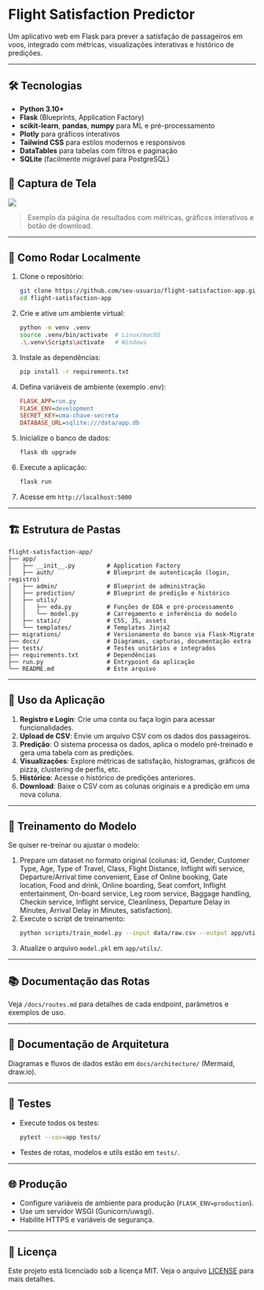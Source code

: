 # Flight Satisfaction Predictor

Um aplicativo web em Flask para prever a satisfação de passageiros em voos, integrado com métricas, visualizações interativas e histórico de predições.

---

## 🛠️ Tecnologias

- **Python 3.10+**
- **Flask** (Blueprints, Application Factory)
- **scikit-learn**, **pandas**, **numpy** para ML e pré-processamento
- **Plotly** para gráficos interativos
- **Tailwind CSS** para estilos modernos e responsivos
- **DataTables** para tabelas com filtros e paginação
- **SQLite** (facilmente migrável para PostgreSQL)

## 📸 Captura de Tela

![](docs/screenshot.png)

> Exemplo da página de resultados com métricas, gráficos interativos e botão de download.

---

## 🚀 Como Rodar Localmente

1. Clone o repositório:
   ```bash
   git clone https://github.com/seu-usuario/flight-satisfaction-app.git
   cd flight-satisfaction-app
   ```
2. Crie e ative um ambiente virtual:
   ```bash
   python -m venv .venv
   source .venv/bin/activate  # Linux/macOS
   .\.venv\Scripts\activate   # Windows
   ```
3. Instale as dependências:
   ```bash
   pip install -r requirements.txt
   ```
4. Defina variáveis de ambiente (exemplo .env):
   ```ini
   FLASK_APP=run.py
   FLASK_ENV=development
   SECRET_KEY=uma-chave-secreta
   DATABASE_URL=sqlite:///data/app.db
   ```
5. Inicialize o banco de dados:
   ```bash
   flask db upgrade
   ```
6. Execute a aplicação:
   ```bash
   flask run
   ```
7. Acesse em `http://localhost:5000`

---

## 🏗️ Estrutura de Pastas

```
flight-satisfaction-app/
├── app/
│   ├── __init__.py         # Application Factory
│   ├── auth/               # Blueprint de autenticação (login, registro)
│   ├── admin/              # Blueprint de administração
│   ├── prediction/         # Blueprint de predição e histórico
│   ├── utils/
│   │   ├── eda.py          # Funções de EDA e pré-processamento
│   │   └── model.py        # Carregamento e inferência do modelo
│   ├── static/             # CSS, JS, assets
│   └── templates/          # Templates Jinja2
├── migrations/             # Versionamento do banco via Flask-Migrate
├── docs/                   # Diagramas, capturas, documentação extra
├── tests/                  # Testes unitários e integrados
├── requirements.txt        # Dependências
├── run.py                  # Entrypoint da aplicação
└── README.md               # Este arquivo
```

---

## 📝 Uso da Aplicação

1. **Registro e Login**: Crie uma conta ou faça login para acessar funcionalidades.
2. **Upload de CSV**: Envie um arquivo CSV com os dados dos passageiros.
3. **Predição**: O sistema processa os dados, aplica o modelo pré-treinado e gera uma tabela com as predições.
4. **Visualizações**: Explore métricas de satisfação, histogramas, gráficos de pizza, clustering de perfis, etc.
5. **Histórico**: Acesse o histórico de predições anteriores.
6. **Download**: Baixe o CSV com as colunas originais e a predição em uma nova coluna.

---

## 🔧 Treinamento do Modelo

Se quiser re-treinar ou ajustar o modelo:

1. Prepare um dataset no formato original (colunas: id, Gender, Customer Type, Age, Type of Travel, Class, Flight Distance, Inflight wifi service, Departure/Arrival time convenient, Ease of Online booking, Gate location, Food and drink, Online boarding, Seat comfort, Inflight entertainment, On-board service, Leg room service, Baggage handling, Checkin service, Inflight service, Cleanliness, Departure Delay in Minutes, Arrival Delay in Minutes, satisfaction).
2. Execute o script de treinamento:
   ```bash
   python scripts/train_model.py --input data/raw.csv --output app/utils/model.pkl
   ```
3. Atualize o arquivo `model.pkl` em `app/utils/`.

---

## 📚 Documentação das Rotas

Veja `/docs/routes.md` para detalhes de cada endpoint, parâmetros e exemplos de uso.

---

## 📄 Documentação de Arquitetura

Diagramas e fluxos de dados estão em `docs/architecture/` (Mermaid, draw.io).

---

## 🧪 Testes

- Execute todos os testes:
  ```bash
  pytest --cov=app tests/
  ```
- Testes de rotas, modelos e utils estão em `tests/`.

---

## 🌐 Produção

- Configure variáveis de ambiente para produção (`FLASK_ENV=production`).
- Use um servidor WSGI (Gunicorn/uwsgi).
- Habilite HTTPS e variáveis de segurança.

---

## 📝 Licença

Este projeto está licenciado sob a licença MIT. Veja o arquivo [LICENSE](LICENSE) para mais detalhes.
